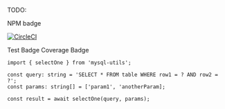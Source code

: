 TODO:

NPM badge

[![CircleCI](https://circleci.com/gh/megmut/node-mysql-util)](https://circleci.com/gh/megmut/node-mysql-util.svg?style=svg)

Test Badge
Coverage Badge

```
import { selectOne } from 'mysql-utils';

const query: string = 'SELECT * FROM table WHERE row1 = ? AND row2 = ?';
const params: string[] = ['param1', 'anotherParam];

const result = await selectOne(query, params);
```